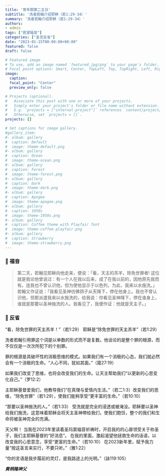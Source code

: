 ```yaml
---
title: '常年期第二主日'
subtitle: '洗者若翰介绍耶稣（若1:29-34）'
summary: '洗者若翰介绍耶稣（若1:29-34）'
authors:
- admin
tags: ["若望福音"]
categories: ["圣言反省"]
date: "2023-01-15T00:00:00+08:00"
featured: false
draft: false

# Featured image
# To use, add an image named `featured.jpg/png` to your page's folder.
# Focal point options: Smart, Center, TopLeft, Top, TopRight, Left, Right, BottomLeft, Bottom, BottomRight
image:
  caption:
  focal_point: "Center"
  preview_only: false

# Projects (optional).
#   Associate this post with one or more of your projects.
#   Simply enter your project's folder or file name without extension.
#   E.g. `projects = ["internal-project"]` references `content/project/deep-learning/index.md`.
#   Otherwise, set `projects = []`.
projects: []

# Set captions for image gallery.
#gallery_item:
#- album: gallery
#  caption: Default
#  image: theme-default.png
#- album: gallery
#  caption: Ocean
#  image: theme-ocean.png
#- album: gallery
#  caption: Forest
#  image: theme-forest.png
#- album: gallery
#  caption: Dark
#  image: theme-dark.png
#- album: gallery
#  caption: Apogee
#  image: theme-apogee.png
#- album: gallery
#  caption: 1950s
#  image: theme-1950s.png
#- album: gallery
#  caption: Coffee theme with Playfair font
#  image: theme-coffee-playfair.png
#- album: gallery
#  caption: Strawberry
#  image: theme-strawberry.png
---
```


### :love_letter: 福音
> 第二天，若翰见耶稣向他走来，便说：「看，天主的羔羊，除免世罪者! 这位就是我论他曾说过：有一个人在我以后来，成了在我以前的，因他原先我而有。连我也不曾认识他，但为使他显示于以色列，为此，我来以水施洗。」若翰又作证说：「我看见圣神彷佛鸽子从天降下，停在他身上。我也不曾认识他，但那派遣我来以水施洗的，给我说：你看见圣神降下，停在谁身上，谁就是那要以圣神施洗的人。我看见了，我便作证：他就是天主子。」

### :speech_balloon: 反省
“看，除免世罪的天主羔羊！”（若1:29）
耶稣是“除免世罪的天主羔羊”（若1:29）

洗者若翰引用罪这个词是以单数的形式而不是复数。他谈论的是整个罪的根源，而不仅仅是一次次所犯下的个别罪。

罪的根源是具破坏性的消极思维的模式。如果我们有一个消极的心态，我们就必然会有一个消极的生命。“人心不同，犹如其面。”（箴27:19）

如果我们改变了思维，也将会改变我们的生命。让天主帮助我们“以更新的心思变化自己。”（罗12:2）

主耶稣基督爱我们，他教导我们“在真理与爱情内生活。”（若二1:3）改变我们的思维，“除免世罪”（若1:29），使我们能夠享受“更丰富的生命。”（若10:10）

“那要以圣神施洗的人。”（若1:33）
受洗就是完全的浸透或被淹没。耶稣要以圣神给我们施洗，这意味着耶稣会将天主圣神帶给我们，使我们飽饫，整个的我们和生命将被圣神完全的充满。

天父啊！
当我在2023年里读着圣玛窦福音祈祷时，开启我的的心扉领受关于祢圣子，我们主耶稣基督的“好消息”。
在我的里面，激起渴望他拯救生命的话语，以改变我的心思意念，享受“更富的生命。”（若10:10）
在2023新年里，赋予我力量“按这圣言来实行，不要只听。”（雅1:22）

“你的言语是我步履前的灵灯，是我路途上的光明。”（詠119:105）


___黄柄隆神父___